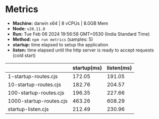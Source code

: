 # Metrics
* __Machine:__ darwin x64 | 8 vCPUs | 8.0GB Mem
* __Node:__ `v20.11.0`
* __Run:__ Tue Feb 06 2024 19:56:58 GMT+0530 (India Standard Time)
* __Method:__ `npm run metrics` (samples: 5)
* __startup:__ time elapsed to setup the application
* __listen:__ time elapsed until the http server is ready to accept requests (cold start)

| | startup(ms) | listen(ms) |
|-| -       | -      |
| 1-startup-routes.cjs | 172.05 | 191.05 |
| 10-startup-routes.cjs | 182.76 | 204.57 |
| 100-startup-routes.cjs | 196.35 | 227.66 |
| 1000-startup-routes.cjs | 463.26 | 608.29 |
| startup-listen.cjs | 212.49 | 230.96 |

